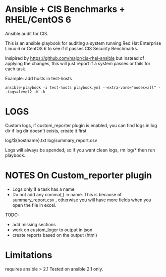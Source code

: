 # Ansible + CIS Benchmarks + RHEL/CentOS 6

Ansible audit for CIS.

This is an ansible playbook for auditing a system running Red Hat Enterprise Linux 6 or CentOS 6  to see if it passes CIS Security Benchmarks.

Insipired by https://github.com/major/cis-rhel-ansible but instead of applying the changes, this will just report if a system passes or fails for each task.

Example:
add  hosts in test-hosts
```
ansible-playbook -i test-hosts playbook.yml --extra-vars="nodes=all" --tags=level2 -K -k
```

# LOGS

Custom logs, if custom_reporter plugin is enabled, you can find logs in log dir if log dir doesn't exists, create it first

log/${hostname}.txt
log/summary_report.csv

Logs will always be apended, so if you want clean logs, rm log/* then run playbook.

# NOTES On Custom_reporter plugin

  - Logs only if a task has a name
  - Do not add any comma(,) in name. This is because of summary_report.csv , otherwise you will have more fields when you open the file in excel.


TODO:
  - add missing sections
  - work on custom_loger to output in json
  - create reports based on the output (html)

# Limitations
requires ansible > 2.1
Tested on ansible 2.1 only.
